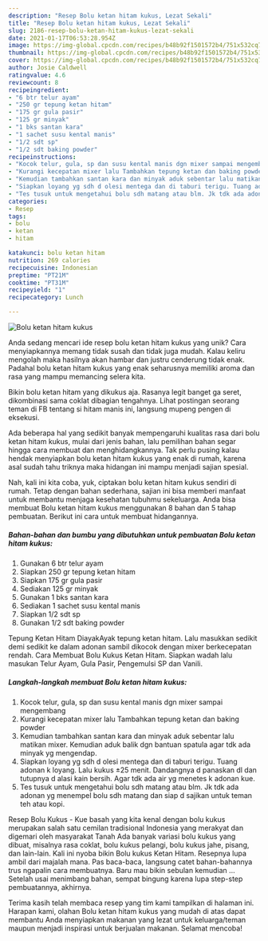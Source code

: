 ```yaml
---
description: "Resep Bolu ketan hitam kukus, Lezat Sekali"
title: "Resep Bolu ketan hitam kukus, Lezat Sekali"
slug: 2186-resep-bolu-ketan-hitam-kukus-lezat-sekali
date: 2021-01-17T06:53:28.954Z
image: https://img-global.cpcdn.com/recipes/b48b92f1501572b4/751x532cq70/bolu-ketan-hitam-kukus-foto-resep-utama.jpg
thumbnail: https://img-global.cpcdn.com/recipes/b48b92f1501572b4/751x532cq70/bolu-ketan-hitam-kukus-foto-resep-utama.jpg
cover: https://img-global.cpcdn.com/recipes/b48b92f1501572b4/751x532cq70/bolu-ketan-hitam-kukus-foto-resep-utama.jpg
author: Josie Caldwell
ratingvalue: 4.6
reviewcount: 8
recipeingredient:
- "6 btr telur ayam"
- "250 gr tepung ketan hitam"
- "175 gr gula pasir"
- "125 gr minyak"
- "1 bks santan kara"
- "1 sachet susu kental manis"
- "1/2 sdt sp"
- "1/2 sdt baking powder"
recipeinstructions:
- "Kocok telur, gula, sp dan susu kental manis dgn mixer sampai mengembang"
- "Kurangi kecepatan mixer lalu Tambahkan tepung ketan dan baking powder"
- "Kemudian tambahkan santan kara dan minyak aduk sebentar lalu matikan mixer. Kemudian aduk balik dgn bantuan spatula agar tdk ada minyak yg mengendap."
- "Siapkan loyang yg sdh d olesi mentega dan di taburi terigu. Tuang adonan k loyang. Lalu kukus ±25 menit. Dandangnya d panaskan dl dan tutupnya d alasi kain bersih. Agar tdk ada air yg menetes k adonan kue."
- "Tes tusuk untuk mengetahui bolu sdh matang atau blm. Jk tdk ada adonan yg menempel bolu sdh matang dan siap d sajikan untuk teman teh atau kopi."
categories:
- Resep
tags:
- bolu
- ketan
- hitam

katakunci: bolu ketan hitam 
nutrition: 269 calories
recipecuisine: Indonesian
preptime: "PT21M"
cooktime: "PT31M"
recipeyield: "1"
recipecategory: Lunch

---
```



![Bolu ketan hitam kukus](https://img-global.cpcdn.com/recipes/b48b92f1501572b4/751x532cq70/bolu-ketan-hitam-kukus-foto-resep-utama.jpg)

Anda sedang mencari ide resep bolu ketan hitam kukus yang unik? Cara menyiapkannya memang tidak susah dan tidak juga mudah. Kalau keliru mengolah maka hasilnya akan hambar dan justru cenderung tidak enak. Padahal bolu ketan hitam kukus yang enak seharusnya memiliki aroma dan rasa yang mampu memancing selera kita.

Bikin bolu ketan hitam yang dikukus aja. Rasanya legit banget ga seret, dikombinasi sama coklat dibagian tengahnya. Lihat postingan seorang teman di FB tentang si hitam manis ini, langsung mupeng pengen di eksekusi.

Ada beberapa hal yang sedikit banyak mempengaruhi kualitas rasa dari bolu ketan hitam kukus, mulai dari jenis bahan, lalu pemilihan bahan segar hingga cara membuat dan menghidangkannya. Tak perlu pusing kalau hendak menyiapkan bolu ketan hitam kukus yang enak di rumah, karena asal sudah tahu triknya maka hidangan ini mampu menjadi sajian spesial.


Nah, kali ini kita coba, yuk, ciptakan bolu ketan hitam kukus sendiri di rumah. Tetap dengan bahan sederhana, sajian ini bisa memberi manfaat untuk membantu menjaga kesehatan tubuhmu sekeluarga. Anda bisa membuat Bolu ketan hitam kukus menggunakan 8 bahan dan 5 tahap pembuatan. Berikut ini cara untuk membuat hidangannya.

<!--inarticleads1-->

##### Bahan-bahan dan bumbu yang dibutuhkan untuk pembuatan Bolu ketan hitam kukus:

1. Gunakan 6 btr telur ayam
1. Siapkan 250 gr tepung ketan hitam
1. Siapkan 175 gr gula pasir
1. Sediakan 125 gr minyak
1. Gunakan 1 bks santan kara
1. Sediakan 1 sachet susu kental manis
1. Siapkan 1/2 sdt sp
1. Gunakan 1/2 sdt baking powder


Tepung Ketan Hitam DiayakAyak tepung ketan hitam. Lalu masukkan sedikit demi sedikit ke dalam adonan sambil dikocok dengan mixer berkecepatan rendah. Cara Membuat Bolu Kukus Ketan Hitam. Siapkan wadah lalu masukan Telur Ayam, Gula Pasir, Pengemulsi SP dan Vanili. 

<!--inarticleads2-->

##### Langkah-langkah membuat Bolu ketan hitam kukus:

1. Kocok telur, gula, sp dan susu kental manis dgn mixer sampai mengembang
1. Kurangi kecepatan mixer lalu Tambahkan tepung ketan dan baking powder
1. Kemudian tambahkan santan kara dan minyak aduk sebentar lalu matikan mixer. Kemudian aduk balik dgn bantuan spatula agar tdk ada minyak yg mengendap.
1. Siapkan loyang yg sdh d olesi mentega dan di taburi terigu. Tuang adonan k loyang. Lalu kukus ±25 menit. Dandangnya d panaskan dl dan tutupnya d alasi kain bersih. Agar tdk ada air yg menetes k adonan kue.
1. Tes tusuk untuk mengetahui bolu sdh matang atau blm. Jk tdk ada adonan yg menempel bolu sdh matang dan siap d sajikan untuk teman teh atau kopi.


Resep Bolu Kukus - Kue basah yang kita kenal dengan bolu kukus merupakan salah satu cemilan tradisional Indonesia yang merakyat dan digemari oleh masyarakat Tanah Ada banyak variasi bolu kukus yang dibuat, misalnya rasa coklat, bolu kukus pelangi, bolu kukus jahe, pisang, dan lain-lain. Kali ini nyoba bikin Bolu kukus Ketan Hitam. Resepnya lupa ambil dari majalah mana. Pas baca-baca, langsung catet bahan-bahannya trus ngapalin cara membuatnya. Baru mau bikin sebulan kemudian … Setelah usai menimbang bahan, sempat bingung karena lupa step-step pembuatannya, akhirnya. 

Terima kasih telah membaca resep yang tim kami tampilkan di halaman ini. Harapan kami, olahan Bolu ketan hitam kukus yang mudah di atas dapat membantu Anda menyiapkan makanan yang lezat untuk keluarga/teman maupun menjadi inspirasi untuk berjualan makanan. Selamat mencoba!
